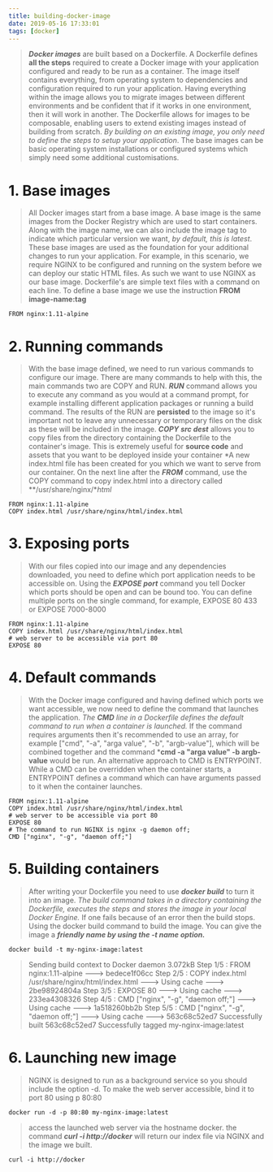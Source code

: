 ```yaml
---
title: building-docker-image
date: 2019-05-16 17:33:01
tags: [docker]
---
```


>***Docker images*** are built based on a Dockerfile. A Dockerfile defines **all the steps** required to create a Docker image with your application configured and ready to be run as a container. The image itself contains everything, from operating system to dependencies and configuration required to run your application.
Having everything within the image allows you to migrate images between different environments and be confident that if it works in one environment, then it will work in another.
The Dockerfile allows for images to be composable, enabling users to extend existing images instead of building from scratch. *By building on an existing image, you only need to define the steps to setup your application*. The base images can be basic operating system installations or configured systems which simply need some additional customisations.
# 1. Base images
> All Docker images start from a base image. A base image is the same images from the Docker Registry which are used to start containers. Along with the image name, we can also include the image tag to indicate which particular version we want, *by default, this is latest*.
These base images are used as the foundation for your additional changes to run your application. For example, in this scenario, we require NGINX to be configured and running on the system before we can deploy our static HTML files. As such we want to use NGINX as our base image.
Dockerfile's are simple text files with a command on each line. To define a base image we use the instruction **FROM image-name:tag**
```
FROM nginx:1.11-alpine
```
# 2. Running commands
>With the base image defined, we need to run various commands to configure our image. There are many commands to help with this, the main commands two are COPY and RUN.
***RUN*** command allows you to execute any command as you would at a command prompt, for example installing different application packages or running a build command. The results of the RUN are **persisted** to the image so it's important not to leave any unnecessary or temporary files on the disk as these will be included in the image.
***COPY src dest*** allows you to copy files from the directory containing the Dockerfile to the container's image. This is extremely useful for **source code** and assets that you want to be deployed inside your container
*A new index.html file has been created for you which we want to serve from our container. On the next line after the ***FROM*** command, use the COPY command to copy index.html into a directory called **/usr/share/nginx/**html*
```
FROM nginx:1.11-alpine
COPY index.html /usr/share/nginx/html/index.html
```
# 3. Exposing ports
>With our files copied into our image and any dependencies downloaded, you need to define which port application needs to be accessible on.
Using the ***EXPOSE port*** command you tell Docker which ports should be open and can be bound too. You can define multiple ports on the single command, for example, EXPOSE 80 433 or EXPOSE 7000-8000
```
FROM nginx:1.11-alpine
COPY index.html /usr/share/nginx/html/index.html
# web server to be accessible via port 80
EXPOSE 80
```
# 4. Default commands
>With the Docker image configured and having defined which ports we want accessible, we now need to define the command that launches the application.
*The ***CMD*** line in a Dockerfile defines the default command to run when a container is launched.* If the command requires arguments then it's recommended to use an array, for example ["cmd", "-a", "arga value", "-b", "argb-value"], which will be combined together and the command 
***cmd -a "arga value" -b argb-value** would be run.
>An alternative approach to CMD is ENTRYPOINT. While a CMD can be overridden when the container starts, a ENTRYPOINT defines a command which can have arguments passed to it when the container launches.
```
FROM nginx:1.11-alpine
COPY index.html /usr/share/nginx/html/index.html
# web server to be accessible via port 80
EXPOSE 80
# The command to run NGINX is nginx -g daemon off;
CMD ["nginx", "-g", "daemon off;"]
```
# 5. Building containers
>After writing your Dockerfile you need to use ***docker build*** to turn it into an image. *The build command takes in a directory containing the Dockerfile, executes the steps and stores the image in your local Docker Engine.* If one fails because of an error then the build stops.
>Using the docker build command to build the image. You can give the image a ***friendly name by using the -t name option.***
```
docker build -t my-nginx-image:latest
```
>Sending build context to Docker daemon  3.072kB
Step 1/5 : FROM nginx:1.11-alpine
 ---> bedece1f06cc
Step 2/5 : COPY index.html /usr/share/nginx/html/index.html
 ---> Using cache
 ---> 2be98924804a
Step 3/5 : EXPOSE 80
 ---> Using cache
 ---> 233ea4308326
Step 4/5 : CMD ["nginx", "-g", "daemon off;"]
 ---> Using cache
 ---> 1a518260bb2b
Step 5/5 : CMD ["nginx", "-g", "daemon off;"]
 ---> Using cache
 ---> 563c68c52ed7
Successfully built 563c68c52ed7
Successfully tagged my-nginx-image:latest

# 6. Launching new image
>NGINX is designed to run as a background service so you should include the option -d. To make the web server accessible, bind it to port 80 using p 80:80
```
docker run -d -p 80:80 my-nginx-image:latest
```
>access the launched web server via the hostname docker. the command ***curl -i http://docker*** will return our index file via NGINX and the image we built.
```
curl -i http://docker
```